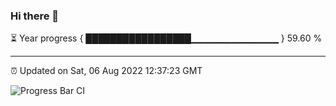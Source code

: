 ### Hi there 👋

⏳ Year progress { █████████████████▁▁▁▁▁▁▁▁▁▁▁▁▁ } 59.60 %

---

⏰ Updated on Sat, 06 Aug 2022 12:37:23 GMT

![Progress Bar CI](https://github.com/ZhaoGui/ZhaoGui/workflows/Progress%20Bar%20CI/badge.svg)
